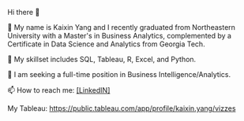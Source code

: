 Hi there 👋

🔭 My name is Kaixin Yang and I recently graduated from Northeastern University with a Master's in Business Analytics, complemented by a Certificate in Data Science and Analytics from Georgia Tech. 

🌱 My skillset includes SQL, Tableau, R, Excel, and Python.

👯 I am seeking a full-time position in Business Intelligence/Analytics. 

📫 How to reach me: [[LinkedIN]](https://www.linkedin.com/in/kaixinyang/)

My Tableau: https://public.tableau.com/app/profile/kaixin.yang/vizzes

